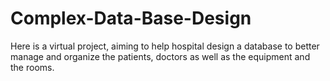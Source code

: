 # Complex-Data-Base-Design
Here is a virtual project, aiming to help hospital design a database to better manage and organize the patients, doctors as well as the equipment and the rooms.
